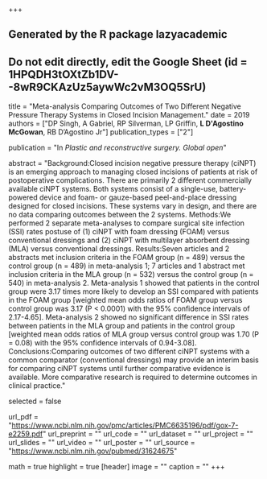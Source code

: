 +++
## Generated by the R package lazyacademic
## Do not edit directly, edit the Google Sheet (id = 1HPQDH3tOXtZb1DV--8wR9CKAzUz5aywWc2vM3OQ5SrU)

title = "Meta-analysis Comparing Outcomes of Two Different Negative Pressure Therapy Systems in Closed Incision Management."
date = 2019
authors = ["DP Singh, A Gabriel, RP Silverman, LP Griffin, **L D'Agostino McGowan**, RB D’Agostino Jr"]
publication_types = ["2"]

publication = "In *Plastic and reconstructive surgery. Global open*"

abstract = "Background:Closed incision negative pressure therapy (ciNPT) is an emerging approach to managing closed incisions of patients at risk of postoperative complications. There are primarily 2 different commercially available ciNPT systems. Both systems consist of a single-use, battery-powered device and foam- or gauze-based peel-and-place dressing designed for closed incisions. These systems vary in design, and there are no data comparing outcomes between the 2 systems. Methods:We performed 2 separate meta-analyses to compare surgical site infection (SSI) rates postuse of (1) ciNPT with foam dressing (FOAM) versus conventional dressings and (2) ciNPT with multilayer absorbent dressing (MLA) versus conventional dressings. Results:Seven articles and 2 abstracts met inclusion criteria in the FOAM group (n = 489) versus the control group (n = 489) in meta-analysis 1; 7 articles and 1 abstract met inclusion criteria in the MLA group (n = 532) versus the control group (n = 540) in meta-analysis 2. Meta-analysis 1 showed that patients in the control group were 3.17 times more likely to develop an SSI compared with patients in the FOAM group [weighted mean odds ratios of FOAM group versus control group was 3.17 (P < 0.0001) with the 95% confidence intervals of 2.17-4.65]. Meta-analysis 2 showed no significant difference in SSI rates between patients in the MLA group and patients in the control group [weighted mean odds ratios of MLA group versus control group was 1.70 (P = 0.08) with the 95% confidence intervals of 0.94-3.08]. Conclusions:Comparing outcomes of two different ciNPT systems with a common comparator (conventional dressings) may provide an interim basis for comparing ciNPT systems until further comparative evidence is available. More comparative research is required to determine outcomes in clinical practice."

selected = false

url_pdf = "https://www.ncbi.nlm.nih.gov/pmc/articles/PMC6635196/pdf/gox-7-e2259.pdf"
url_preprint = ""
url_code = ""
url_dataset = ""
url_project = ""
url_slides = ""
url_video = ""
url_poster = ""
url_source = "https://www.ncbi.nlm.nih.gov/pubmed/31624675"

math = true
highlight = true
[header]
image = ""
caption = ""
+++
